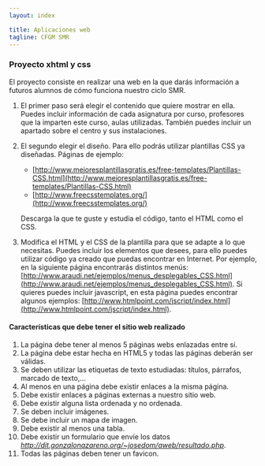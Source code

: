 ```yaml
---
layout: index

title: Aplicaciones web
tagline: CFGM SMR
---
```


### Proyecto xhtml y css

El proyecto consiste en realizar una web en la que darás información a futuros alumnos de cómo
funciona nuestro ciclo SMR.

1. El primer paso será elegir el contenido que quiere mostrar en ella. Puedes incluir información de cada asignatura por curso, profesores que la imparten este curso, aulas utilizadas. También puedes incluir un apartado sobre el centro y sus instalaciones.
2. El segundo elegir el diseño. Para ello podrás utilizar plantillas CSS ya diseñadas. Páginas de ejemplo:
	* [http://www.mejoresplantillasgratis.es/free-templates/Plantillas-CSS.html](http://www.mejoresplantillasgratis.es/free-templates/Plantillas-CSS.html)
	* [http://www.freecsstemplates.org/](http://www.freecsstemplates.org/)
	
	Descarga la que te guste y estudia el código, tanto el HTML como el CSS.
3. Modifica el HTML y el CSS de la plantilla para que se adapte a lo que necesitas. Puedes incluir los elementos que desees, para ello puedes utilizar código ya creado que puedas encontrar en Internet. Por ejemplo, en la siguiente página encontrarás distintos menús:
[http://www.araudi.net/ejemplos/menus_desplegables_CSS.html](http://www.araudi.net/ejemplos/menus_desplegables_CSS.html). Si quieres puedes incluir javascript, en esta página puedes encontrar algunos ejemplos: [http://www.htmlpoint.com/jscript/index.html](http://www.htmlpoint.com/jscript/index.html).

#### Características que debe tener el sitio web realizado

1. La página debe tener al menos 5 páginas webs enlazadas entre si.
2. La página debe estar hecha en HTML5 y todas las páginas deberán ser válidas.
3. Se deben utilizar las etiquetas de texto estudiadas: títulos, párrafos, marcado de texto,...
5. Al menos en una página debe existir enlaces a la misma página.
6. Debe existir enlaces a páginas externas a nuestro sitio web.
7. Debe existir alguna lista ordenada y no ordenada.
8. Se deben incluir imágenes.
9. Se debe incluir un mapa de imagen.
10. Debe existir al menos una tabla.
11. Debe existir un formulario que envíe los datos *http://dit.gonzalonazareno.org/~josedom/aweb/resultado.php*.
12. Todas las páginas deben tener un favicon.
